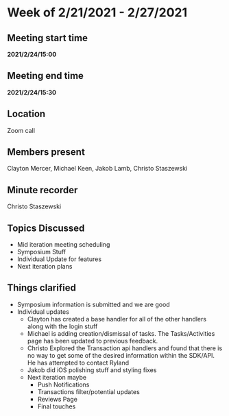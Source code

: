 # Week of 2/21/2021 - 2/27/2021

## Meeting start time
**2021/2/24/15:00**

## Meeting end time
**2021/2/24/15:30**

## Location
Zoom call

## Members present
Clayton Mercer, Michael Keen, Jakob Lamb, Christo Staszewski

## Minute recorder
Christo Staszewski

## Topics Discussed
- Mid iteration meeting scheduling
- Symposium Stuff
- Individual Update for features
- Next iteration plans


## Things clarified
- Symposium information is submitted and we are good
- Individual updates
	- Clayton has created a base handler for all of the other handlers along with the login stuff
	- Michael is adding creation/dismissal of tasks. The Tasks/Activities page has been updated to previous feedback.
	- Christo Explored the Transaction api handlers and found that there is no way to get some of the desired information within the SDK/API. He has attempted to contact Ryland
	- Jakob did iOS polishing stuff and styling fixes
	- Next iteration maybe
		- Push Notifications
		- Transactions filter/potential updates
		- Reviews Page
		- Final touches
